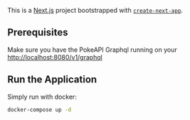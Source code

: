 This is a [Next.js](https://nextjs.org/) project bootstrapped with [`create-next-app`](https://github.com/vercel/next.js/tree/canary/packages/create-next-app).

## Prerequisites
Make sure you have the PokeAPI Graphql running on your [http://localhost:8080/v1/graphql](http://localhost:8080/v1/graphql)

## Run the Application

Simply run with docker:

```sh
docker-compose up -d
```